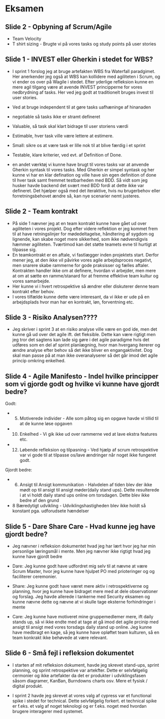 # Eksamen

## Slide 2 - Opbyning af Scrum/Agile

* Team Velocity
* T shirt sizing - Brugte vi på vores tasks og study points på user stories

## Slide 1 - INVEST eller Gherkin i stedet for WBS? 

* I sprint 1 forslog jeg at bruge artefakten WBS fra Waterfall paradgimet. Her anerkender jeg også at WBS kan kollidere med agiliteten i Scrum, og vi ender os over på Wagile i stedet. Efter yderlige refleksion kunne en mere agil tilgang være at avende INVEST principperne for vores nedbrydning af tasks. Her ved jeg godt at traditionelt bruges invest til user stories.
* Ved at bruge independent til at gøre tasks uafhæninge af hinanaden
* negotiable så tasks ikke er stramt defineret
* Valuable, så task skal klart bidrage til user storiens værdi
* Estimable, hver task ville være lettere at estimere.
* Small: sikre os at være task er lille nok til at blive færdig i et sprint
* Testable, klare kriterier, ved evt. af Definition of Done.

* en andet værktøj vi kunne have brugt til vores tasks var at anvende Gherkin syntask til vores tasks. Med Gherkin er simpel syntask og her kunne vi har en klar defination og ville have sin egen definition of done til hver task samt fremmet testbarheden med BDD. Så vidt som jeg husker havde backend det svært med BDD fordi at dette ikke var defineret. Det hjælper også med det iteraktive, hvis nu brugerbehov eller forretningsbehovet ændre så, kan nye scenarier nemt justeres.

## Slide 2 - Team kontrakt

* På side 1 nævner jeg at en team kontrakt kunne have gået ud over agiliteten i vores projekt. Dog efter videre reflektion er jeg kommet frem til at have retningslinjer for mødedeltagelse, håndtering af sygdom og lignende, kan skabe noget mere sikkerhed, som ikke nødvendigvis hæmmer agiliteten. Tværtimod kan det støtte teamets evne til hurtigt at tilpasse sig.
* En teamkontrakt er en aftale, vi fastlægger inden projektets start. Derfor mener jeg, at den ikke vil påvirke vores agile arbejdsproces negativt, men snarere skabe rammerne for gode praksisser og fælles aftaler. Kontrakten handler ikke om at definere, hvordan vi arbejder, men mere at om at sætte en ramme/stanard for at fremme effektive team kultur og vores samarbejde. 
* Her kunne vi i hvert retrospektive så ændrer eller diskuterer denne team kontrakt efter behov.
* I vores tilfælde kunne dette være interesant, da vi ikke er ude på en arbejdsplads hvor man har en kontrakt, løn, forventning etc. 

## Slide 3 - Risiko Analysen????

* Jeg skriver i sprint 3 at en risiko analyse ville være en god ide, men det kunne gå ud over det agile ift. det fleksible. Dette kan være rigtigt men jeg tror det sagtens kan lade sig gøre i det agile paradigme hvis det udføres som en del af sprint planlægning, hvor man hvergang itererer og ændre analyse efter behov så det ikke bliver en engangaktivitet. Dog skal man passe på at man ikke overanalyserer så det går imod det agile princip omkring enkelhed.

## Slide 4 - Agile Manifesto - Indel hvilke principper som vi gjorde godt og hvilke vi kunne have gjordt bedre?

Godt:
* 5. Motiverede individer - Alle som påtog sig en opgave havde vi tillid til at de kunne løse opgaven
* 10. Enkelhed - Vi gik ikke ud over rammerne ved at lave ekstra features etc.
* 12. Løbende refleksion og tilpasning - Ved hjælp af scrum retrospektive var vi gode til at tilpasse os/lave ændringer når noget ikke fungeret godt.

Gjordt bedre: 
* 6. Ansigt til Ansigt kommunikation - Halvdelen af tiden blev der ikke mødt op til ansigt til ansigt møder(daily stand ups). Dette resulterede i at vi holdt daily stand ups online om torsdagen. Dette blev ikke bedre af den grund
* 8 Bæredytigt udvikling - Udviklingshastigheden blev ikke holdt så konstant pga. udforudsete hændelser


## Slide 5 - Dare Share Care - Hvad kunne jeg have gjordt bedre?

* Jeg nævner i refleksion dokumentet hvad jeg har lært hvor jeg har min personlige læringsmål i mente. Men jeg nævner ikke rigtigt hvad jeg kunne have gjordt bedre

* Dare: Jeg kunne godt have udfordret mig selv til at nævne at være Scrum Master, hvor jeg kunne have hjulpet PO med prioteringer og og faciliterer ceremonier.
* Share: Jeg kunne godt have været mere aktiv i retrospektiverne og planning, hvor jeg kunne have bidraget mere med at dele observationer og forslag. Jeg havde allerede i tankerne med Security eksamen og kunne nævne dette og nævne at vi skulle tage eksterne forhindringer i mente
* Care: Jeg kunne have motiveret mine gruppemedlemer mere, ift daily stands up, så vi ikke endte med at tage at gå imod det agile prcinip med ansigt til ansigt med vores torsdags daily stand up online. Jeg kunne have medbragt en kage, så jeg kunne have opløftet team kulturen, så en team konkrakt ikke behøvede at være relevant.

## Slide 6 - Små fejl i refleksion dokumentet

* I starten af mit refleksion dokument, havde jeg skrevet stand-ups, sprint planning, og sprint retrospektive var artekfter. Dette er selvfølgelig cermonier og ikke artefakter da det er produkter i udviklingsfasen såsom diagramer, KanBan, Burndowns charts osv. Mere et fysisk / digital produkt.

* I sprint 2 havde jeg skrevet at vores valg af cypress var et functional spike i stedet for technical. Dette selvfølgelig forkert. et technical spike er f.eks. et valg af noget teknologi og er f.eks. noget med hvordan brugere interagerer med systemet.
